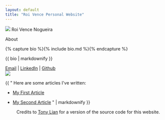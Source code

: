 ```yaml
---
layout: default
title: "Roi Vence Personal Website"
---
```


<main role="main" class="container-sm" style="max-width: 1080px">
    <div class="row">
        <div class="col">
            <p class="h1 mt-5 page-title">
                <img class="profile-img-small d-md-none" src="{{ '/assets/profile.jpg' | relative_url }}" />
                <span style="clear: right">Roi Vence Nogueira</span>
            </p>
            <p class="h4 section-title" style="clear: right">About</p>
            {% capture bio %}{% include bio.md %}{% endcapture %}
            <p>{{ bio | markdownify }}</p>
            <a href="mailto:roi.vence@gmail.com">Email</a>    |    <a href="https://www.linkedin.com/in/roivence">LinkedIn</a>    |    <a href="https://github.com/RoidaVinci">Github</a>
        </div>
        <div class="col-auto d-none d-md-block">
            <img class="profile-img" src="{{ '/assets/profile.jpg' | relative_url }}" />
        </div>
    </div>

{{ "
Here are some articles I've written:

- [My First Article](articles/thesisnn.md)
- [My Second Article](articles/idis.md)
" | markdownify }}


    <footer class="footer">
        <div class="container-sm">
            <div class="row">
                <div class="col" style="text-align: center">
                    <span class="text-muted" font-size: 0.6rem>
                        Credits to <a href="https://github.com/TonyLianLong/websitev2">Tony Lian</a> for a version of the source code for this website. 
                    </span>
                </div>
            </div>
        </div>
    </footer>
</main>

